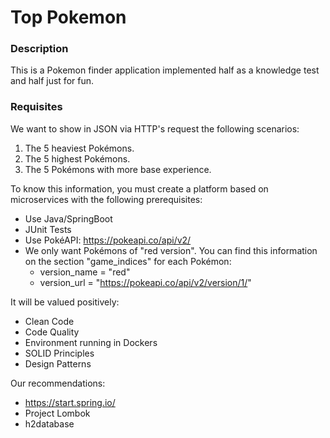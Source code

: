 # Top Pokemon

### Description
This is a Pokemon finder application implemented half as a knowledge test and half just for fun.

### Requisites

We want to show in JSON via HTTP's request the following scenarios:

1. The 5 heaviest Pokémons.
2. The 5 highest Pokémons.
3. The 5 Pokémons with more base experience.

To know this information, you must create a platform based on microservices with the following prerequisites:

- Use Java/SpringBoot
- JUnit Tests
- Use PokéAPI: https://pokeapi.co/api/v2/
- We only want Pokémons of "red version". You can find this information on the section "game_indices" for each Pokémon:
    - version_name = "red"
    - version_url = "https://pokeapi.co/api/v2/version/1/"

It will be valued positively:
- Clean Code
- Code Quality
- Environment running in Dockers
- SOLID Principles
- Design Patterns

Our recommendations:
- https://start.spring.io/
- Project Lombok
- h2database